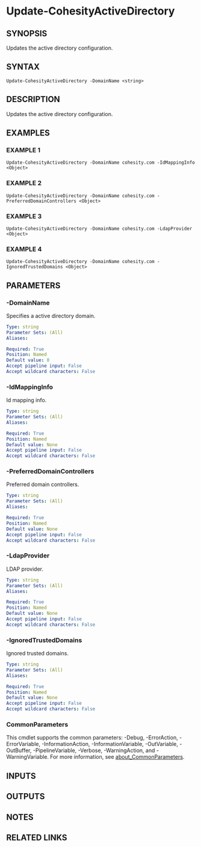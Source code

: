 # Update-CohesityActiveDirectory

## SYNOPSIS
Updates the active directory configuration.

## SYNTAX

```
Update-CohesityActiveDirectory -DomainName <string>
```

## DESCRIPTION
Updates the active directory configuration.

## EXAMPLES

### EXAMPLE 1
```
Update-CohesityActiveDirectory -DomainName cohesity.com -IdMappingInfo <Object>
```

### EXAMPLE 2
```
Update-CohesityActiveDirectory -DomainName cohesity.com -PreferredDomainControllers <Object>
```

### EXAMPLE 3
```
Update-CohesityActiveDirectory -DomainName cohesity.com -LdapProvider <Object>
```

### EXAMPLE 4
```
Update-CohesityActiveDirectory -DomainName cohesity.com -IgnoredTrustedDomains <Object>
```

## PARAMETERS

### -DomainName
Specifies a active directory domain.

```yaml
Type: string
Parameter Sets: (All)
Aliases:

Required: True
Position: Named
Default value: 0
Accept pipeline input: False
Accept wildcard characters: False
```

### -IdMappingInfo
Id mapping info.

```yaml
Type: string
Parameter Sets: (All)
Aliases:

Required: True
Position: Named
Default value: None
Accept pipeline input: False
Accept wildcard characters: False
```

### -PreferredDomainControllers
Preferred domain controllers.

```yaml
Type: string
Parameter Sets: (All)
Aliases:

Required: True
Position: Named
Default value: None
Accept pipeline input: False
Accept wildcard characters: False
```

### -LdapProvider
LDAP provider.

```yaml
Type: string
Parameter Sets: (All)
Aliases:

Required: True
Position: Named
Default value: None
Accept pipeline input: False
Accept wildcard characters: False
```

### -IgnoredTrustedDomains
Ignored trusted domains.

```yaml
Type: string
Parameter Sets: (All)
Aliases:

Required: True
Position: Named
Default value: None
Accept pipeline input: False
Accept wildcard characters: False
```

### CommonParameters
This cmdlet supports the common parameters: -Debug, -ErrorAction, -ErrorVariable, -InformationAction, -InformationVariable, -OutVariable, -OutBuffer, -PipelineVariable, -Verbose, -WarningAction, and -WarningVariable. For more information, see [about_CommonParameters](http://go.microsoft.com/fwlink/?LinkID=113216).

## INPUTS

## OUTPUTS

## NOTES

## RELATED LINKS
